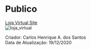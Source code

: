 # Publico
<a href="https://carloshenrique13.github.io/Publico/index.html">Loja Virtual Site<a><br>
![loja_virtual](https://user-images.githubusercontent.com/62728022/102691685-07de5d00-41ed-11eb-87fe-f56f7af1b72c.png)

Criador: Carlos Henrique A. dos Santos<br>
Data de Atualização: 19/12/2020
